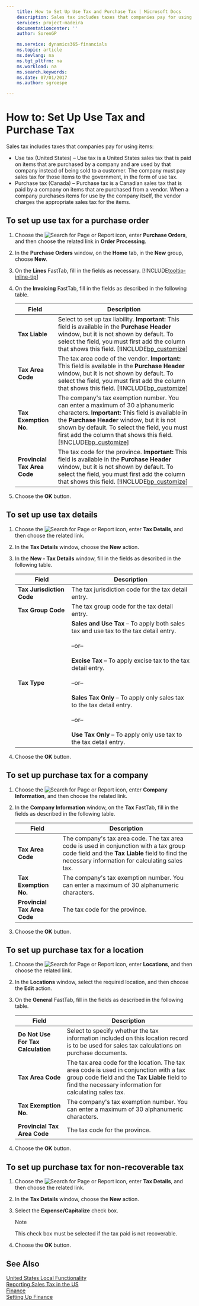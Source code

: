 ```yaml
---
    title: How to Set Up Use Tax and Purchase Tax | Microsoft Docs
    description: Sales tax includes taxes that companies pay for using items
    services: project-madeira
    documentationcenter: ''
    author: SorenGP

    ms.service: dynamics365-financials
    ms.topic: article
    ms.devlang: na
    ms.tgt_pltfrm: na
    ms.workload: na
    ms.search.keywords:
    ms.date: 07/01/2017
    ms.author: sgroespe

---
```

# How to: Set Up Use Tax and Purchase Tax
Sales tax includes taxes that companies pay for using items:  

- Use tax (United States) – Use tax is a United States sales tax that is paid on items that are purchased by a company and are used by that company instead of being sold to a customer. The company must pay sales tax for those items to the government, in the form of use tax.  
- Purchase tax (Canada) – Purchase tax is a Canadian sales tax that is paid by a company on items that are purchased from a vendor. When a company purchases items for use by the company itself, the vendor charges the appropriate sales tax for the items.  

## To set up use tax for a purchase order  
1.  Choose the ![Search for Page or Report](media/ui-search/search_small.png "Search for Page or Report icon") icon, enter **Purchase Orders**, and then choose the related link in **Order Processing**.  
2.  In the **Purchase Orders** window, on the **Home** tab, in the **New** group, choose **New**.  
3.  On the **Lines** FastTab, fill in the fields as necessary. [!INCLUDE[tooltip-inline-tip](../../includes/tooltip-inline-tip_md.md)]  
4.  On the **Invoicing** FastTab, fill in the fields as described in the following table.  

    |Field|Description|  
    |---------------------------------|---------------------------------------|  
    |**Tax Liable**|Select to set up tax liability. **Important:**  This field is available in the **Purchase Header** window, but it is not shown by default. To select the field, you must first add the column that shows this field. [!INCLUDE[bp_customize](../../includes/bp_customize_md.md)]|  
    |**Tax Area Code**|The tax area code of the vendor. **Important:**  This field is available in the **Purchase Header** window, but it is not shown by default. To select the field, you must first add the column that shows this field. [!INCLUDE[bp_customize](../../includes/bp_customize_md.md)]|  
    |**Tax Exemption No.**|The company's tax exemption number. You can enter a maximum of 30 alphanumeric characters. **Important:**  This field is available in the **Purchase Header** window, but it is not shown by default. To select the field, you must first add the column that shows this field. [!INCLUDE[bp_customize](../../includes/bp_customize_md.md)]|  
    |**Provincial Tax Area Code**|The tax code for the province. **Important:**  This field is available in the **Purchase Header** window, but it is not shown by default. To select the field, you must first add the column that shows this field. [!INCLUDE[bp_customize](../../includes/bp_customize_md.md)]|  
5.  Choose the **OK** button.  

## To set up use tax details  
1.  Choose the ![Search for Page or Report](media/ui-search/search_small.png "Search for Page or Report icon") icon, enter **Tax Details**, and then choose the related link.  
2.  In the **Tax Details** window, choose the **New** action.  
3.  In the **New - Tax Details** window, fill in the fields as described in the following table.  

    |Field|Description|  
    |---------------------------------|---------------------------------------|  
    |**Tax Jurisdiction Code**|The tax jurisdiction code for the tax detail entry.|  
    |**Tax Group Code**|The tax group code for the tax detail entry.|  
    |**Tax Type**|**Sales and Use Tax** – To apply both sales tax and use tax to the tax detail entry.<br /><br /> –or–<br /><br /> **Excise Tax** – To apply excise tax to the tax detail entry.<br /><br /> –or–<br /><br /> **Sales Tax Only** – To apply only sales tax to the tax detail entry.<br /><br /> –or–<br /><br /> **Use Tax Only** – To apply only use tax to the tax detail entry.|  
4.  Choose the **OK** button.  

## To set up purchase tax for a company  
1.  Choose the ![Search for Page or Report](media/ui-search/search_small.png "Search for Page or Report icon") icon, enter **Company Information**, and then choose the related link.  
2.  In the **Company Information** window, on the **Tax** FastTab, fill in the fields as described in the following table.  

    |Field|Description|  
    |---------------------------------|---------------------------------------|  
    |**Tax Area Code**|The company's tax area code. The tax area code is used in conjunction with a tax group code field and the **Tax Liable** field to find the necessary information for calculating sales tax.|  
    |**Tax Exemption No.**|The company's tax exemption number. You can enter a maximum of 30 alphanumeric characters.|  
    |**Provincial Tax Area Code**|The tax code for the province.|  
3.  Choose the **OK** button.  

## To set up purchase tax for a location  
1.  Choose the ![Search for Page or Report](media/ui-search/search_small.png "Search for Page or Report icon") icon, enter **Locations**, and then choose the related link.  
2.  In the **Locations** window, select the required location, and then choose the **Edit** action.  
3.  On the **General** FastTab, fill in the fields as described in the following table.  

    |Field|Description|  
    |---------------------------------|---------------------------------------|  
    |**Do Not Use For Tax Calculation**|Select to specify whether the tax information included on this location record is to be used for sales tax calculations on purchase documents.|  
    |**Tax Area Code**|The tax area code for the location. The tax area code is used in conjunction with a tax group code field and the **Tax Liable** field to find the necessary information for calculating sales tax.|  
    |**Tax Exemption No.**|The company's tax exemption number. You can enter a maximum of 30 alphanumeric characters.|  
    |**Provincial Tax Area Code**|The tax code for the province.|  
4.  Choose the **OK** button.  

## To set up purchase tax for non-recoverable tax  
1.  Choose the ![Search for Page or Report](media/ui-search/search_small.png "Search for Page or Report icon") icon, enter **Tax Details**, and then choose the related link.  
2.  In the **Tax Details** window, choose the **New** action.  
3.  Select the **Expense/Capitalize** check box.  

    > [!NOTE]  
    >  This check box must be selected if the tax paid is not recoverable.  
4.  Choose the **OK** button.  

## See Also
[United States Local Functionality](united-states-local-functionality.md)  
[Reporting Sales Tax in the US](us-sales-tax)  
[Finance](../../finance.md)  
[Setting Up Finance](../../finance.md)  
